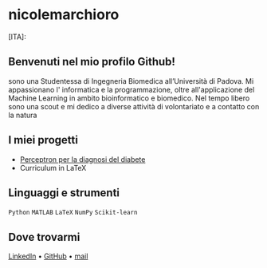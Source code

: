 # nicolemarchioro

[ITA]:
## Benvenuti nel mio profilo Github!

sono una Studentessa di Ingegneria Biomedica all’Università di Padova.
Mi appassionano l' informatica e la programmazione, oltre all'applicazione del Machine Learning in ambito bioinformatico e biomedico. 
Nel tempo libero sono una scout e mi dedico a diverse attività di volontariato e a contatto con la natura

##  I miei progetti
- [Perceptron per la diagnosi del diabete]()  
- Curriculum in LaTeX

## Linguaggi e strumenti
`Python`
`MATLAB`
`LaTeX` 
`NumPy` 
`Scikit-learn` 

##  Dove trovarmi
[LinkedIn](https://www.linkedin.com/in/nicole-marchioro-68a439257/) • [GitHub](https://github.com/nicolemar3) • [mail](nicole.marchioro@studenti.unipd.it)
